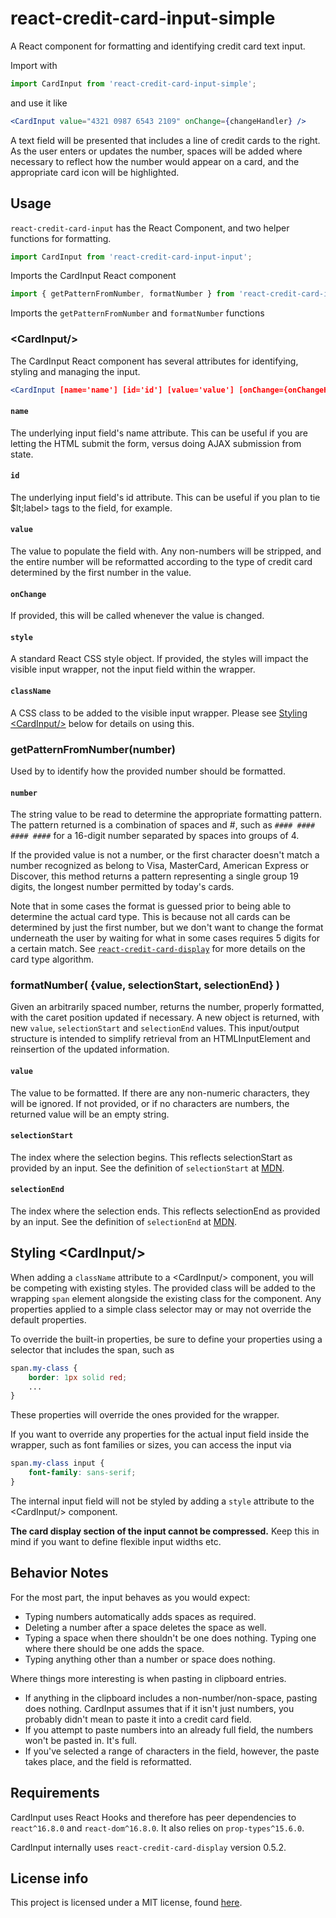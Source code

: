 # react-credit-card-input-simple

A React component for formatting and identifying credit card text input.

Import with

```js
import CardInput from 'react-credit-card-input-simple';
```

and use it like

```jsx
<CardInput value="4321 0987 6543 2109" onChange={changeHandler} />
```

A text field will be presented that includes a line of credit cards to the right. As the user enters or updates the number, spaces will be added where necessary to reflect how the number would appear on a card, and the appropriate card icon will be highlighted.

## Usage

`react-credit-card-input` has the React Component, and two helper functions for formatting.

```js
import CardInput from 'react-credit-card-input-input';
```
Imports the CardInput React component


```js
import { getPatternFromNumber, formatNumber } from 'react-credit-card-input-simple';
```
Imports the `getPatternFromNumber` and `formatNumber` functions

### &lt;CardInput/>
The CardInput React component has several attributes for identifying, styling and managing the input.

```jsx
<CardInput [name='name'] [id='id'] [value='value'] [onChange={onChangeHandler}] [style={ {styleObj} }] [className='className'] />
```

#### `name`

The underlying input field's name attribute. This can be useful if you are letting the HTML submit the form, versus doing AJAX submission from state.

#### `id`

The underlying input field's id attribute. This can be useful if you plan to tie $lt;label> tags to the field, for example.

#### `value`

The value to populate the field with. Any non-numbers will be stripped, and the entire number will be reformatted according to the type of credit card determined by the first number in the value.

#### `onChange`

If provided, this will be called whenever the value is changed.

#### `style`

A standard React CSS style object. If provided, the styles will impact the visible input wrapper, not the input field within the wrapper.

#### `className`

A CSS class to be added to the visible input wrapper. Please see [Styling &lt;CardInput/>](#styling) below for details on using this.

### getPatternFromNumber(number)
Used by <CardInput/> to identify how the provided number should be formatted.

#### `number`

The string value to be read to determine the appropriate formatting pattern. The pattern returned is a combination of spaces and #, such as `#### #### #### ####` for a 16-digit number separated by spaces into groups of 4.

If the provided value is not a number, or the first character doesn't match a number recognized as belong to Visa, MasterCard, American Express or Discover, this method returns a pattern representing a single group 19 digits, the longest number permitted by today's cards.

Note that in some cases the format is guessed prior to being able to determine the actual card type. This is because not all cards can be determined by just the first number, but we don't want to change the format underneath the user by waiting for what in some cases requires 5 digits for a certain match. See [`react-credit-card-display`](https://github.com/landisdesign/react-credit-card-display) for more details on the card type algorithm.

### formatNumber( {value, selectionStart, selectionEnd} )
Given an arbitrarily spaced number, returns the number, properly formatted, with the caret position updated if necessary. A new object is returned, with new `value`, `selectionStart` and `selectionEnd` values. This input/output structure is intended to simplify retrieval from an HTMLInputElement and reinsertion of the updated information.

#### `value`

The value to be formatted. If there are any non-numeric characters, they will be ignored. If not provided, or if no characters are numbers, the returned value will be an empty string.

#### `selectionStart`

The index where the selection begins. This reflects selectionStart as provided by an input. See the definition of `selectionStart` at [MDN](https://developer.mozilla.org/en-US/docs/Web/API/HTMLInputElement).

#### `selectionEnd`

The index where the selection ends. This reflects selectionEnd as provided by an input. See the definition of `selectionEnd` at [MDN](https://developer.mozilla.org/en-US/docs/Web/API/HTMLInputElement).

## <a name="styling"></a>Styling &lt;CardInput/>

When adding a `className` attribute to a &lt;CardInput/> component, you will be competing with existing styles. The provided class will be added to the wrapping `span` element alongside the existing class for the component. Any properties applied to a simple class selector may or may not override the default properties.

To override the built-in properties, be sure to define your properties using a selector that includes the span, such as

```css
span.my-class {
	border: 1px solid red;
	...
}
```

These properties will override the ones provided for the wrapper.

If you want to override any properties for the actual input field inside the wrapper, such as font families or sizes, you can access the input via

```css
span.my-class input {
	font-family: sans-serif;
}
```

The internal input field will not be styled by adding a `style` attribute to the &lt;CardInput/> component.

__The card display section of the input cannot be compressed.__ Keep this in mind if you want to define flexible input widths etc.

## Behavior Notes

For the most part, the input behaves as you would expect:

- Typing numbers automatically adds spaces as required.
- Deleting a number after a space deletes the space as well.
- Typing a space when there shouldn't be one does nothing. Typing one where there should be one adds the space.
- Typing anything other than a number or space does nothing.

Where things more interesting is when pasting in clipboard entries.

- If anything in the clipboard includes a non-number/non-space, pasting does nothing. CardInput assumes that if it isn't just numbers, you probably didn't mean to paste it into a credit card field.
- If you attempt to paste numbers into an already full field, the numbers won't be pasted in. It's full.
- If you've selected a range of characters in the field, however, the paste takes place, and the field is reformatted.

## Requirements

CardInput uses React Hooks and therefore has peer dependencies to `react^16.8.0` and `react-dom^16.8.0`. It also relies on `prop-types^15.6.0`.

CardInput internally uses `react-credit-card-display` version 0.5.2.

## License info

This project is licensed under a MIT license, found [here](./LICENSE.md).
